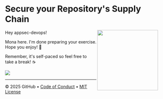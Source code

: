 # Secure your Repository&#39;s Supply Chain

<img src="https://octodex.github.com/images/Professortocat_v2.png" align="right" height="200px" />

Hey appsec-devops!

Mona here. I'm done preparing your exercise. Hope you enjoy! 💚

Remember, it's self-paced so feel free to take a break! ☕️

[![](https://img.shields.io/badge/Go%20to%20Exercise-%E2%86%92-1f883d?style=for-the-badge&logo=github&labelColor=197935)](https://github.com/appsec-devops/skills-secure-repository-supply-chain/issues/1)

---

&copy; 2025 GitHub &bull; [Code of Conduct](https://www.contributor-covenant.org/version/2/1/code_of_conduct/code_of_conduct.md) &bull; [MIT License](https://gh.io/mit)

